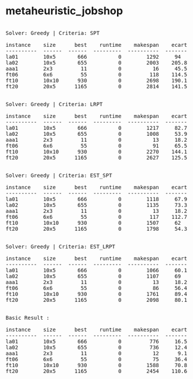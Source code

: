 # metaheuristic_jobshop
<pre>

Solver: Greedy | Criteria: SPT 

instance    size      best    runtime    makespan    ecart
----------  ------  ------  ---------  ----------  -------
la01        10x5       666          0        1292     94
la02        10x5       655          0        2003    205.8
aaa1        2x3         11          0          16     45.5
ft06        6x6         55          0         118    114.5
ft10        10x10      930          0        2698    190.1
ft20        20x5      1165          0        2814    141.5


Solver: Greedy | Criteria: LRPT 

instance    size      best    runtime    makespan    ecart
----------  ------  ------  ---------  ----------  -------
la01        10x5       666          0        1217     82.7
la02        10x5       655          0        1008     53.9
aaa1        2x3         11          0          13     18.2
ft06        6x6         55          0          91     65.5
ft10        10x10      930          0        2270    144.1
ft20        20x5      1165          0        2627    125.5


Solver: Greedy | Criteria: EST_SPT 

instance    size      best    runtime    makespan    ecart
----------  ------  ------  ---------  ----------  -------
la01        10x5       666          0        1118     67.9
la02        10x5       655          0        1135     73.3
aaa1        2x3         11          0          13     18.2
ft06        6x6         55          0         117    112.7
ft10        10x10      930          0        1507     62
ft20        20x5      1165          0        1798     54.3


Solver: Greedy | Criteria: EST_LRPT 

instance    size      best    runtime    makespan    ecart
----------  ------  ------  ---------  ----------  -------
la01        10x5       666          0        1066     60.1
la02        10x5       655          0        1107     69
aaa1        2x3         11          0          13     18.2
ft06        6x6         55          0          86     56.4
ft10        10x10      930          0        1761     89.4
ft20        20x5      1165          0        2098     80.1


Basic Result : 

instance    size      best    runtime    makespan    ecart
----------  ------  ------  ---------  ----------  -------
la01        10x5       666          0         776     16.5
la02        10x5       655          0         736     12.4
aaa1        2x3         11          0          12      9.1
ft06        6x6         55          0          75     36.4
ft10        10x10      930          0        1588     70.8
ft20        20x5      1165          0        2454    110.6
</pre>
